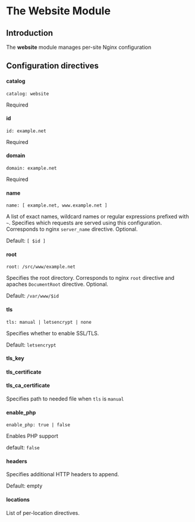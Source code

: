 # The Website Module

## Introduction

The **website** module manages per-site Nginx configuration

## Configuration directives

#### catalog
    catalog: website

Required

#### id
    id: example.net

Required

#### domain
    domain: example.net

Required

#### name
    name: [ example.net, www.example.net ]

A list of exact names, wildcard names or regular expressions prefixed with `~`.
Specifies which requests are served using this configuration. Corresponds to
nginx `server_name` directive.
Optional.

Default: `[ $id ]`

#### root
    root: /src/www/example.net

Specifies the root directory. Corresponds to nginx `root` directive
and apaches `DocumentRoot` directive.
Optional.

Default: `/var/www/$id`

#### tls
    tls: manual | letsencrypt | none

Specifies whether to enable SSL/TLS. 

Default: `letsencrypt`

#### tls_key
#### tls_certificate
#### tls_ca_certificate

Specifies path to needed file when `tls` is `manual`

#### enable_php
    enable_php: true | false

Enables PHP support

default: `false`

#### headers

Specifies additional HTTP headers to append.

Default: empty

#### locations

List of per-location directives.

